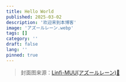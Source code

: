 ```yaml
---
title: Hello World
published: 2025-03-02
description: '欢迎来到本博客'
image: 'アズールレーン.webp'
tags: []
category: ''
draft: false 
lang: ''
pinned: true
---
```


> 封面图来源：[Linfi-MUU(アズールレーン)🔗](https://www.pixiv.net/artworks/63069334)